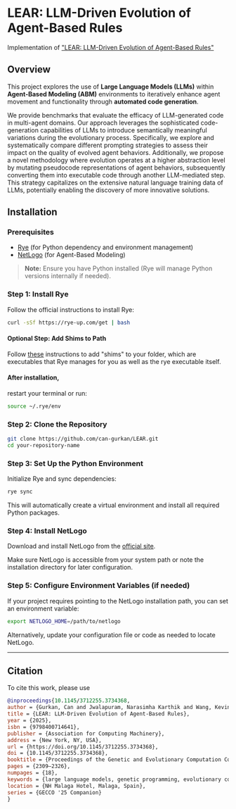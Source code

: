 # LEAR: LLM-Driven Evolution of Agent-Based Rules

Implementation of ["LEAR: LLM-Driven Evolution of Agent-Based Rules"](https://dl.acm.org/doi/10.1145/3712255.3734368)

## Overview

This project explores the use of **Large Language Models (LLMs)** within **Agent-Based Modeling (ABM)** environments to iteratively enhance agent movement and functionality through **automated code generation**.

We provide benchmarks that evaluate the efficacy of LLM-generated code in multi-agent domains. Our approach leverages the sophisticated code-generation capabilities of LLMs to introduce semantically meaningful variations during the evolutionary process. Specifically, we explore and systematically compare different prompting strategies to assess their impact on the quality of evolved agent behaviors. Additionally, we propose a novel methodology where evolution operates at a higher abstraction level by mutating pseudocode representations of agent behaviors, subsequently converting them into executable code through another LLM-mediated step. This strategy capitalizes on the extensive natural language training data of LLMs, potentially enabling the discovery of more innovative solutions.

## Installation

### Prerequisites

- [Rye](https://rye-up.com/) (for Python dependency and environment management)
- [NetLogo](https://ccl.northwestern.edu/netlogo/) (for Agent-Based Modeling)

> **Note:** Ensure you have Python installed (Rye will manage Python versions internally if needed).

### Step 1: Install Rye

Follow the official instructions to install Rye:

```bash
curl -sSf https://rye-up.com/get | bash
```

#### Optional Step: Add Shims to Path
Follow [these](https://rye.astral.sh/guide/installation/#add-shims-to-path) instructions to add "shims" to your folder, which are executables that Rye manages for you as well as the rye executable itself.

#### After installation,
restart your terminal or run:

```bash
source ~/.rye/env
```

### Step 2: Clone the Repository

```bash
git clone https://github.com/can-gurkan/LEAR.git
cd your-repository-name
```

### Step 3: Set Up the Python Environment

Initialize Rye and sync dependencies:

```bash
rye sync
```

This will automatically create a virtual environment and install all required Python packages.

### Step 4: Install NetLogo

Download and install NetLogo from the [official site](https://ccl.northwestern.edu/netlogo/).

Make sure NetLogo is accessible from your system path or note the installation directory for later configuration.

### Step 5: Configure Environment Variables (if needed)

If your project requires pointing to the NetLogo installation path, you can set an environment variable:

```bash
export NETLOGO_HOME=/path/to/netlogo
```

Alternatively, update your configuration file or code as needed to locate NetLogo.

---



## Citation

To cite this work, please use

```bibtex
@inproceedings{10.1145/3712255.3734368,
author = {Gurkan, Can and Jwalapuram, Narasimha Karthik and Wang, Kevin and Danda, Rudy and Rasmussen, Leif and Chen, John and Wilensky, Uri},
title = {LEAR: LLM-Driven Evolution of Agent-Based Rules},
year = {2025},
isbn = {9798400714641},
publisher = {Association for Computing Machinery},
address = {New York, NY, USA},
url = {https://doi.org/10.1145/3712255.3734368},
doi = {10.1145/3712255.3734368},
booktitle = {Proceedings of the Genetic and Evolutionary Computation Conference Companion},
pages = {2309–2326},
numpages = {18},
keywords = {large language models, genetic programming, evolutionary computation, multi-agent systems, agent-based modeling},
location = {NH Malaga Hotel, Malaga, Spain},
series = {GECCO '25 Companion}
}
```
